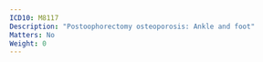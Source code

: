 ```yaml
---
ICD10: M8117
Description: "Postoophorectomy osteoporosis: Ankle and foot"
Matters: No
Weight: 0
---
```


